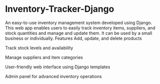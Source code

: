 # Inventory-Tracker-Django
An easy-to-use inventory management system developed using Django. This web app enables users to easily track inventory items, suppliers, and stock quantities and manage and update them. It can be used by a small business or individually.
Features
Add, update, and delete products

Track stock levels and availability

Manage suppliers and item categories

User-friendly web interface using Django templates

Admin panel for advanced inventory operations
